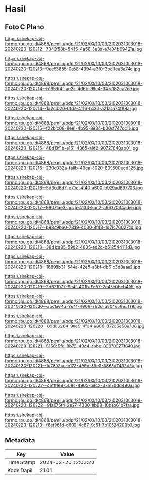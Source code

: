 # Hasil

## Foto C Plano

https://sirekap-obj-formc.kpu.go.id/4868/pemilu/pdpr/21/02/03/10/03/2102031003018-20240220-120212--7343f58b-5435-4a58-8e3a-a7e04b69421a.jpg

https://sirekap-obj-formc.kpu.go.id/4868/pemilu/pdpr/21/02/03/10/03/2102031003018-20240220-120213--9ee53655-0a58-4394-a3f0-3bdffea3a74e.jpg

https://sirekap-obj-formc.kpu.go.id/4868/pemilu/pdpr/21/02/03/10/03/2102031003018-20240220-120214--b1956f4f-ae2c-4d6b-96c4-347c182ca2d9.jpg

https://sirekap-obj-formc.kpu.go.id/4868/pemilu/pdpr/21/02/03/10/03/2102031003018-20240220-120214--1a2c1020-0fd2-4116-ba30-a21aaa74f89a.jpg

https://sirekap-obj-formc.kpu.go.id/4868/pemilu/pdpr/21/02/03/10/03/2102031003018-20240220-120215--f22bfc08-8ee1-4b95-8934-b30cf747cc16.jpg

https://sirekap-obj-formc.kpu.go.id/4868/pemilu/pdpr/21/02/03/10/03/2102031003018-20240220-120215--48d18f1b-e161-4365-a0f2-90727640ab01.jpg

https://sirekap-obj-formc.kpu.go.id/4868/pemilu/pdpr/21/02/03/10/03/2102031003018-20240220-120216--230d032a-fa8b-49ea-8020-809500ecd325.jpg

https://sirekap-obj-formc.kpu.go.id/4868/pemilu/pdpr/21/02/03/10/03/2102031003018-20240220-120216--5d3ed6d7-c70e-4f40-a600-b929ad897703.jpg

https://sirekap-obj-formc.kpu.go.id/4868/pemilu/pdpr/21/02/03/10/03/2102031003018-20240220-120217--99071ae3-ad75-4134-9bc2-a6637034ade5.jpg

https://sirekap-obj-formc.kpu.go.id/4868/pemilu/pdpr/21/02/03/10/03/2102031003018-20240220-120217--b9849ba0-78d9-4030-8f48-1d71c76027dd.jpg

https://sirekap-obj-formc.kpu.go.id/4868/pemilu/pdpr/21/02/03/10/03/2102031003018-20240220-120218--38d1ca85-5902-4835-ad2c-b512544111d3.jpg

https://sirekap-obj-formc.kpu.go.id/4868/pemilu/pdpr/21/02/03/10/03/2102031003018-20240220-120218--16898b31-544a-42e5-a3bf-db61c3d8aaa2.jpg

https://sirekap-obj-formc.kpu.go.id/4868/pemilu/pdpr/21/02/03/10/03/2102031003018-20240220-120219--2d631977-9e4f-401b-9c57-2c45e0bcb405.jpg

https://sirekap-obj-formc.kpu.go.id/4868/pemilu/pdpr/21/02/03/10/03/2102031003018-20240220-120220--aac1e64a-8e41-4606-8b2d-a504ec9eaf38.jpg

https://sirekap-obj-formc.kpu.go.id/4868/pemilu/pdpr/21/02/03/10/03/2102031003018-20240220-120220--09db6284-90e5-4fd4-a600-872d5e58a766.jpg

https://sirekap-obj-formc.kpu.go.id/4868/pemilu/pdpr/21/02/03/10/03/2102031003018-20240220-120221--5156c5fd-8b72-49a4-abbe-32970277f640.jpg

https://sirekap-obj-formc.kpu.go.id/4868/pemilu/pdpr/21/02/03/10/03/2102031003018-20240220-120221--1d7802cc-e172-499d-83e5-3868d7452d9b.jpg

https://sirekap-obj-formc.kpu.go.id/4868/pemilu/pdpr/21/02/03/10/03/2102031003018-20240220-120222--c6fff1e9-508d-4905-b8c2-37a13bdd4906.jpg

https://sirekap-obj-formc.kpu.go.id/4868/pemilu/pdpr/21/02/03/10/03/2102031003018-20240220-120222--9fa675f4-2e27-4330-8b98-10beb61b7faa.jpg

https://sirekap-obj-formc.kpu.go.id/4868/pemilu/pdpr/21/02/03/10/03/2102031003018-20240220-120213--f6ef961d-d600-4c87-9c51-7b10624209b0.jpg


## Metadata

| Key        | Value               |
| ---------- | ------------------- |
| Time Stamp | 2024-02-20 12:03:20 |
| Kode Dapil | 2101                |



